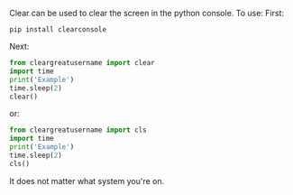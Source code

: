 Clear can be used to clear the screen in the python console.
To use:
First:
```
pip install clearconsole
```
Next:
```python
from cleargreatusername import clear
import time
print('Example')
time.sleep(2)
clear()
```
or:
```python
from cleargreatusername import cls
import time
print('Example')
time.sleep(2)
cls()
```
It does not matter what system you're on.
